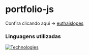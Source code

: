 # portfolio-js

Confira clicando aqui -> [euthaislopes](https://euthaislopes.vercel.app/)

### Linguagens utilizadas

[![Technologies](https://skillicons.dev/icons?i=html,css,js)](https://skillicons.dev)
